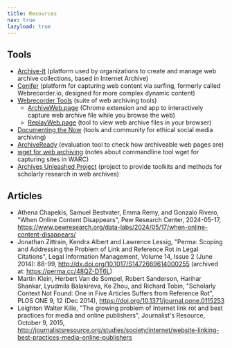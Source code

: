 ```yaml
---
title: Resources
nav: true
lazyload: true
---
```


## Tools 

- [Archive-It](https://archive-it.org/) (platform used by organizations to create and manage web archive collections, based in Internet Archive)
- [Conifer](https://conifer.rhizome.org/) (platform for capturing web content via surfing, formerly called Webrecorder.io, designed for more complex dynamic content)
- [Webrecorder Tools](https://webrecorder.net/) (suite of web archiving tools)
    - [ArchiveWeb.page](https://archiveweb.page/) (Chrome extension and app to interactively capture web archive file while you browse the web)
    - [ReplayWeb.page](https://replayweb.page/) (tool to view web archive files in your browser)
- [Documenting the Now](https://www.docnow.io/) (tools and community for ethical social media archiving)
- [ArchiveReady](https://archiveready.com/) (evaluation tool to check how archiveable web pages are)
- [wget for web archiving](https://evanwill.github.io/_drafts/notes/wget-archives.html) (notes about commandline tool wget for capturing sites in WARC)
- [Archives Unleashed Project](https://archivesunleashed.org/) (project to provide toolkits and methods for scholarly research in web archives)

## Articles

- Athena Chapekis, Samuel Bestvater, Emma Remy, and Gonzalo Rivero, "When Online Content Disappears", Pew Research Center, 2024-05-17, <https://www.pewresearch.org/data-labs/2024/05/17/when-online-content-disappears/>
- Jonathan Zittrain, Kendra Albert and Lawrence Lessig, "Perma: Scoping and Addressing the Problem of Link and Reference Rot in Legal Citations", Legal Information Management, Volume 14, Issue 2 (June 2014): 88-99, <http://dx.doi.org/10.1017/S1472669614000255> (archived at: <https://perma.cc/48QZ-DT6L>)
- Martin Klein, Herbert Van de Sompel, Robert Sanderson, Harihar Shankar, Lyudmila Balakireva, Ke Zhou, and Richard Tobin, "Scholarly Context Not Found: One in Five Articles Suffers from Reference Rot", PLOS ONE 9, 12 (Dec 2014), <https://doi.org/10.1371/journal.pone.0115253>
- Leighton Walter Kille, "The growing problem of Internet link rot and best practices for media and online publishers", Journalist's Resource, October 9, 2015, <http://journalistsresource.org/studies/society/internet/website-linking-best-practices-media-online-publishers>
